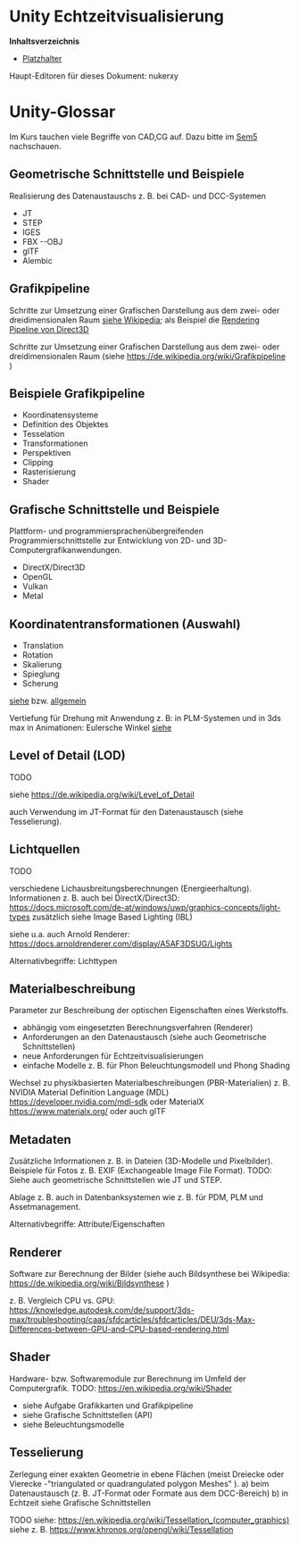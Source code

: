 <!----------
title: "Wahlfplichtmodul Unity"
date: "Semester 6"
keywords: [Unity, Echtzeitvisualisierung, DHGE, Semester 6]
header-includes:

  - \usepackage{enumitem}
  - \setlistdepth{20}
  - \renewlist{itemize}{itemize}{20}
  - \renewlist{enumerate}{enumerate}{20}
  - \setlist[itemize]{label=$\cdot$}
  - \setlist[itemize,1]{label=\textbullet}
  - \setlist[itemize,2]{label=--}
  - \setlist[itemize,3]{label=*}

---------->

Unity Echtzeitvisualisierung
===========================================

<!-- md2apkg ignore-card -->

<!-- START doctoc generated TOC please keep comment here to allow auto update -->
<!-- DON'T EDIT THIS SECTION, INSTEAD RE-RUN doctoc TO UPDATE -->
**Inhaltsverzeichnis**

- [Platzhalter](#platzhalter)

<!-- END doctoc generated TOC please keep comment here to allow auto update -->

Haupt-Editoren für dieses Dokument: nukerxy

<!--newpage-->


# Unity-Glossar

<!-- md2apkg ignore-card -->

Im Kurs tauchen viele Begriffe von CAD,CG auf. Dazu bitte im [Sem5](https://github.com/importPI19fromDHGE/dhge-pi19-sem5/blob/main/GDV-HERBST/appendix/Glossar.md) nachschauen.

## Geometrische Schnittstelle und Beispiele

Realisierung des Datenaustauschs z. B. bei CAD- und DCC-Systemen

- JT
- STEP
- IGES
- FBX
--OBJ
- glTF
- Alembic

## Grafikpipeline

Schritte zur Umsetzung einer Grafischen Darstellung aus dem zwei- oder dreidimensionalen Raum [siehe Wikipedia](https://de.wikipedia.org/wiki/Grafikpipeline); als Beispiel die [Rendering Pipeline von Direct3D](https://docs.microsoft.com/en-us/windows-hardware/drivers/display/rendering-pipeline)


Schritte zur Umsetzung einer Grafischen Darstellung aus dem zwei- oder dreidimensionalen Raum (siehe https://de.wikipedia.org/wiki/Grafikpipeline )


## Beispiele Grafikpipeline

- Koordinatensysteme
- Definition des Objektes
- Tesselation
- Transformationen
- Perspektiven
- Clipping
- Rasterisierung
- Shader

## Grafische Schnittstelle und Beispiele

Plattform- und programmiersprachenübergreifenden Programmierschnittstelle zur Entwicklung von 2D- und 3D-Computergrafikanwendungen.

- DirectX/Direct3D
- OpenGL
- Vulkan
- Metal

## Koordinatentransformationen (Auswahl)

- Translation
- Rotation
- Skalierung
- Spieglung
- Scherung

[siehe](https://de.wikipedia.org/wiki/Koordinatentransformation) bzw. [allgemein](https://de.wikipedia.org/wiki/Liste_von_Transformationen_in_der_Mathematik)

Vertiefung für Drehung mit Anwendung z. B: in PLM-Systemen und in 3ds max in Animationen: Eulersche Winkel [siehe](https://de.wikipedia.org/wiki/Eulersche_Winkel)

## Level of Detail (LOD)

TODO

siehe https://de.wikipedia.org/wiki/Level_of_Detail

auch Verwendung im JT-Format für den Datenaustausch (siehe Tesselierung).

## Lichtquellen

TODO

verschiedene Lichausbreitungsberechnungen (Energieerhaltung). <!-- ?! --->
Informationen z. B. auch bei DirectX/Direct3D: https://docs.microsoft.com/de-at/windows/uwp/graphics-concepts/light-types
zusätzlich siehe Image Based Lighting (IBL)

siehe u.a. auch Arnold Renderer: https://docs.arnoldrenderer.com/display/A5AF3DSUG/Lights

Alternativbegriffe: Lichttypen

## Materialbeschreibung

Parameter zur Beschreibung der optischen Eigenschaften eines Werkstoffs.

- abhängig vom eingesetzten Berechnungsverfahren (Renderer)
- Anforderungen an den Datenaustausch (siehe auch Geometrische Schnittstellen)
- neue Anforderungen für Echtzeitvisualisierungen
- einfache Modelle z. B. für Phon Beleuchtungsmodell und Phong Shading

Wechsel zu physikbasierten Materialbeschreibungen (PBR-Materialien)
z. B. NVIDIA Material Definition Language (MDL)  https://developer.nvidia.com/mdl-sdk oder MaterialX https://www.materialx.org/ oder auch glTF

## Metadaten

Zusätzliche Informationen z. B. in Dateien (3D-Modelle und Pixelbilder). Beispiele für Fotos z. B. EXIF (Exchangeable Image File Format).
TODO: Siehe auch geometrische Schnittstellen wie JT und STEP.

Ablage z. B. auch in Datenbanksystemen wie z. B. für PDM, PLM und Assetmanagement.

Alternativbegriffe: Attribute/Eigenschaften

## Renderer

Software zur Berechnung der Bilder (siehe auch Bildsynthese bei Wikipedia: https://de.wikipedia.org/wiki/Bildsynthese )

z. B. Vergleich CPU vs. GPU: https://knowledge.autodesk.com/de/support/3ds-max/troubleshooting/caas/sfdcarticles/sfdcarticles/DEU/3ds-Max-Differences-between-GPU-and-CPU-based-rendering.html

## Shader

Hardware- bzw. Softwaremodule zur Berechnung im Umfeld der Computergrafik. TODO: https://en.wikipedia.org/wiki/Shader

- siehe Aufgabe Grafikkarten und Grafikpipeline
- siehe Grafische Schnittstellen (API)
- siehe Beleuchtungsmodelle

## Tesselierung

Zerlegung einer exakten Geometrie in ebene Flächen (meist Dreiecke oder Vierecke -"triangulated or quadrangulated polygon Meshes" ).
a) beim Datenaustausch (z. B. JT-Format oder Formate aus dem DCC-Bereich)
b) in Echtzeit siehe Grafische Schnittstellen

TODO
siehe: https://en.wikipedia.org/wiki/Tessellation_(computer_graphics)
siehe  z. B. https://www.khronos.org/opengl/wiki/Tessellation


